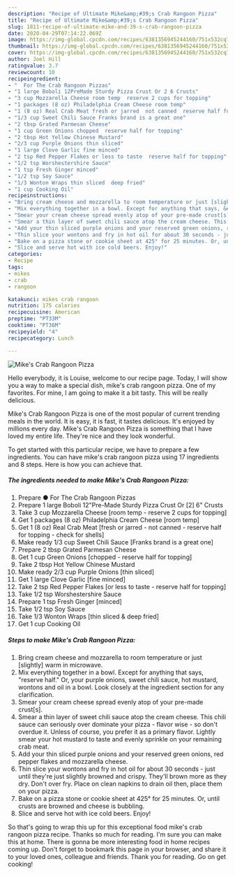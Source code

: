 ```yaml
---
description: "Recipe of Ultimate Mike&amp;#39;s Crab Rangoon Pizza"
title: "Recipe of Ultimate Mike&amp;#39;s Crab Rangoon Pizza"
slug: 1811-recipe-of-ultimate-mike-and-39-s-crab-rangoon-pizza
date: 2020-04-29T07:14:22.069Z
image: https://img-global.cpcdn.com/recipes/6381356945244160/751x532cq70/mikes-crab-rangoon-pizza-recipe-main-photo.jpg
thumbnail: https://img-global.cpcdn.com/recipes/6381356945244160/751x532cq70/mikes-crab-rangoon-pizza-recipe-main-photo.jpg
cover: https://img-global.cpcdn.com/recipes/6381356945244160/751x532cq70/mikes-crab-rangoon-pizza-recipe-main-photo.jpg
author: Joel Hill
ratingvalue: 3.7
reviewcount: 10
recipeingredient:
- "  For The Crab Rangoon Pizzas"
- "1 large Boboli 12PreMade Sturdy Pizza Crust Or 2 6 Crusts"
- "3 cup Mozzarella Cheese room temp  reserve 2 cups for topping"
- "1 packages (8 oz) Philadelphia Cream Cheese room temp"
- "1 (8 oz) Real Crab Meat fresh or jarred  not canned  reserve half for topping  check for shells"
- "1/3 cup Sweet Chili Sauce Franks brand is a great one"
- "2 tbsp Grated Parmesan Cheese"
- "1 cup Green Onions chopped  reserve half for topping"
- "2 tbsp Hot Yellow Chinese Mustard"
- "2/3 cup Purple Onions thin sliced"
- "1 large Clove Garlic fine minced"
- "2 tsp Red Pepper Flakes or less to taste  reserve half for topping"
- "1/2 tsp Worshestershire Sauce"
- "1 tsp Fresh Ginger minced"
- "1/2 tsp Soy Sauce"
- "1/3 Wonton Wraps thin sliced  deep fried"
- "1 cup Cooking Oil"
recipeinstructions:
- "Bring cream cheese and mozzarella to room temperature or just [slightly] warm in microwave."
- "Mix everything together in a bowl. Except for anything that says, &#34;reserve half.&#34; Or, your purple onions, sweet chili sauce, hot mustard, wontons and oil in a bowl. Look closely at the ingredient section for any clarification."
- "Smear your cream cheese spread evenly atop of your pre-made crust[s]."
- "Smear a thin layer of sweet chili sauce atop the cream cheese. This chili sauce can seriously over dominate your pizza - flavor wise - so don&#39;t overdue it. Unless of course, you prefer it as a primary flavor. Lightly smear your hot mustard to taste and evenly sprinkle on your remaining crab meat."
- "Add your thin sliced purple onions and your reserved green onions, red pepper flakes and mozzarella cheese."
- "Thin slice your wontons and fry in hot oil for about 30 seconds - just until they&#39;re just slightly browned and crispy. They&#39;ll brown more as they dry. Don&#39;t over fry. Place on clean napkins to drain oil then, place them on your pizza."
- "Bake on a pizza stone or cookie sheet at 425° for 25 minutes. Or, until crusts are browned and cheese is bubbling."
- "Slice and serve hot with ice cold beers. Enjoy!"
categories:
- Recipe
tags:
- mikes
- crab
- rangoon

katakunci: mikes crab rangoon 
nutrition: 175 calories
recipecuisine: American
preptime: "PT33M"
cooktime: "PT36M"
recipeyield: "4"
recipecategory: Lunch

---
```



![Mike&#39;s Crab Rangoon Pizza](https://img-global.cpcdn.com/recipes/6381356945244160/751x532cq70/mikes-crab-rangoon-pizza-recipe-main-photo.jpg)

Hello everybody, it is Louise, welcome to our recipe page. Today, I will show you a way to make a special dish, mike&#39;s crab rangoon pizza. One of my favorites. For mine, I am going to make it a bit tasty. This will be really delicious.



Mike&#39;s Crab Rangoon Pizza is one of the most popular of current trending meals in the world. It is easy, it is fast, it tastes delicious. It's enjoyed by millions every day. Mike&#39;s Crab Rangoon Pizza is something that I have loved my entire life. They're nice and they look wonderful.


To get started with this particular recipe, we have to prepare a few ingredients. You can have mike&#39;s crab rangoon pizza using 17 ingredients and 8 steps. Here is how you can achieve that.

<!--inarticleads1-->

##### The ingredients needed to make Mike&#39;s Crab Rangoon Pizza:

1. Prepare  ● For The Crab Rangoon Pizzas
1. Prepare 1 large Boboli 12&#34;Pre-Made Sturdy Pizza Crust Or [2] 6&#34; Crusts
1. Take 3 cup Mozzarella Cheese [room temp - reserve 2 cups for topping]
1. Get 1 packages (8 oz) Philadelphia Cream Cheese [room temp]
1. Get 1 (8 oz) Real Crab Meat [fresh or jarred - not canned - reserve half for topping - check for shells]
1. Make ready 1/3 cup Sweet Chili Sauce [Franks brand is a great one]
1. Prepare 2 tbsp Grated Parmesan Cheese
1. Get 1 cup Green Onions [chopped - reserve half for topping]
1. Take 2 tbsp Hot Yellow Chinese Mustard
1. Make ready 2/3 cup Purple Onions [thin sliced]
1. Get 1 large Clove Garlic [fine minced]
1. Take 2 tsp Red Pepper Flakes [or less to taste - reserve half for topping]
1. Take 1/2 tsp Worshestershire Sauce
1. Prepare 1 tsp Fresh Ginger [minced]
1. Take 1/2 tsp Soy Sauce
1. Take 1/3 Wonton Wraps [thin sliced &amp; deep fried]
1. Get 1 cup Cooking Oil




<!--inarticleads2-->

##### Steps to make Mike&#39;s Crab Rangoon Pizza:

1. Bring cream cheese and mozzarella to room temperature or just [slightly] warm in microwave.
1. Mix everything together in a bowl. Except for anything that says, &#34;reserve half.&#34; Or, your purple onions, sweet chili sauce, hot mustard, wontons and oil in a bowl. Look closely at the ingredient section for any clarification.
1. Smear your cream cheese spread evenly atop of your pre-made crust[s].
1. Smear a thin layer of sweet chili sauce atop the cream cheese. This chili sauce can seriously over dominate your pizza - flavor wise - so don&#39;t overdue it. Unless of course, you prefer it as a primary flavor. Lightly smear your hot mustard to taste and evenly sprinkle on your remaining crab meat.
1. Add your thin sliced purple onions and your reserved green onions, red pepper flakes and mozzarella cheese.
1. Thin slice your wontons and fry in hot oil for about 30 seconds - just until they&#39;re just slightly browned and crispy. They&#39;ll brown more as they dry. Don&#39;t over fry. Place on clean napkins to drain oil then, place them on your pizza.
1. Bake on a pizza stone or cookie sheet at 425° for 25 minutes. Or, until crusts are browned and cheese is bubbling.
1. Slice and serve hot with ice cold beers. Enjoy!




So that's going to wrap this up for this exceptional food mike&#39;s crab rangoon pizza recipe. Thanks so much for reading. I'm sure you can make this at home. There is gonna be more interesting food in home recipes coming up. Don't forget to bookmark this page in your browser, and share it to your loved ones, colleague and friends. Thank you for reading. Go on get cooking!
